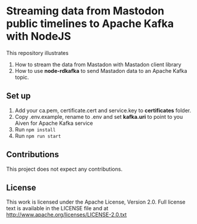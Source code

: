 # Streaming data from Mastodon public timelines to Apache Kafka with NodeJS

This repository illustrates 

1. How to stream the data from Mastadon with Mastadon client library
2. How to use **node-rdkafka** to send Mastadon data to an Apache Kafka topic.
 

## Set up

1. Add your ca.pem, certificate.cert and service.key to **certificates** folder.
2. Copy .env.example, rename to .env and set **kafka.uri** to point to you Aiven for Apache Kafka service
3. Run ``npm install``
4. Run ``npm run start``


## Contributions

This project does not expect any contributions.

## License

This work is licensed under the Apache License, Version 2.0. Full license text is available in the LICENSE file and at http://www.apache.org/licenses/LICENSE-2.0.txt


